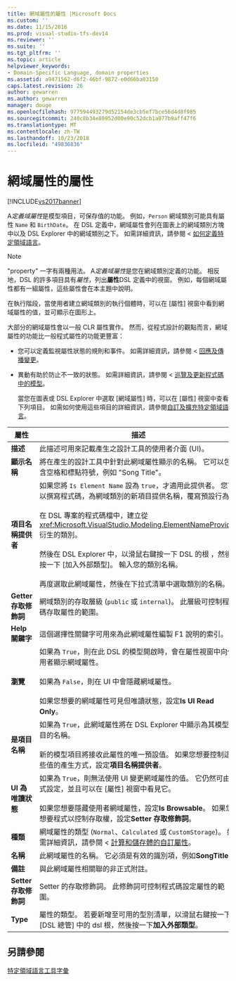 ```yaml
---
title: 網域屬性的屬性 |Microsoft Docs
ms.custom: ''
ms.date: 11/15/2016
ms.prod: visual-studio-tfs-dev14
ms.reviewer: ''
ms.suite: ''
ms.tgt_pltfrm: ''
ms.topic: article
helpviewer_keywords:
- Domain-Specific Language, domain properties
ms.assetid: a9471562-d6f2-46bf-9872-e0d66ba03150
caps.latest.revision: 26
author: gewarren
ms.author: gewarren
manager: douge
ms.openlocfilehash: 977594493279d52154de3cb5ef7bce56d4d8f985
ms.sourcegitcommit: 240c8b34e80952d00e90c52dcb1a077b9aff47f6
ms.translationtype: MT
ms.contentlocale: zh-TW
ms.lasthandoff: 10/23/2018
ms.locfileid: "49836836"
---
```

# <a name="properties-of-domain-properties"></a>網域屬性的屬性
[!INCLUDE[vs2017banner](../includes/vs2017banner.md)]

A*定義域屬性*是模型項目，可保存值的功能。 例如，`Person` 網域類別可能具有屬性 `Name` 和 `BirthDate`。 在 DSL 定義中，網域屬性會列在圖表上的網域類別方塊中以及 DSL Explorer 中的網域類別之下。 如需詳細資訊，請參閱 <<c0> [ 如何定義特定領域語言](../modeling/how-to-define-a-domain-specific-language.md)。  
  
> [!NOTE]
>  "property" 一字有兩種用法。 A*定義域屬性*是您在網域類別定義的功能。 相反地，DSL 的許多項目具有*屬性*，列出**屬性**DSL 定義中的視窗。 例如，每個網域屬性都有一組屬性，這些屬性會在本主題中說明。  
  
 在執行階段，當使用者建立網域類別的執行個體時，可以在 [屬性] 視窗中看到網域屬性的值，並可顯示在圖形上。  
  
 大部分的網域屬性會以一般 CLR 屬性實作。 然而，從程式設計的觀點而言，網域屬性的功能比一般程式屬性的功能更豐富：  
  
- 您可以定義監視屬性狀態的規則和事件。 如需詳細資訊，請參閱 <<c0> [ 回應及傳播變更](../modeling/responding-to-and-propagating-changes.md)。  
  
- 異動有助於防止不一致的狀態。 如需詳細資訊，請參閱 <<c0> [ 巡覽及更新程式碼中的模型](../modeling/navigating-and-updating-a-model-in-program-code.md)。  
  
  當您在圖表或 DSL Explorer 中選取 [網域屬性] 時，可以在 [屬性] 視窗中查看下列項目。 如需如何使用這些項目的詳細資訊，請參閱[自訂及擴充特定領域語言](../modeling/customizing-and-extending-a-domain-specific-language.md)。  
  
|屬性|描述|預設值|  
|--------------|-----------------|-------------------|  
|**描述**|此描述可用來記載產生之設計工具的使用者介面 (UI)。|\<無 >|  
|**顯示名稱**|將在產生的設計工具中針對此網域屬性顯示的名稱。 它可以包含空格和標點符號，例如 "Song Title"。|\<無 >|  
|**項目名稱提供者**|如果您將 `Is Element Name` 設為 `true`，才適用此提供者。 您可以撰寫程式碼，為網域類別的新項目提供名稱，覆寫預設行為。<br /><br /> 在 DSL 專案的程式碼檔中，建立從 <xref:Microsoft.VisualStudio.Modeling.ElementNameProvider> 衍生的類別。<br /><br /> 然後在 DSL Explorer 中，以滑鼠右鍵按一下 DSL 的根 ，然後按一下 [加入外部類型]。 輸入您的類別名稱。<br /><br /> 再度選取此網域屬性，然後在下拉式清單中選取類別的名稱。|\<無 >|  
|**Getter 存取修飾詞**|網域類別的存取層級 (`public` 或 `internal`)。 此層級可控制程式碼存取屬性的範圍。|`public`|  
|**Help 關鍵字**|這個選擇性關鍵字可用來為此網域屬性編製 F1 說明的索引。|\<無 >|  
|**瀏覽**|如果為 `True`，則在此 DSL 的模型開啟時，會在屬性視窗中向使用者顯示網域屬性。<br /><br /> 如果為 `False`，則在 UI 中會隱藏網域屬性。<br /><br /> 如果您想要的網域屬性可見但唯讀狀態，設定**Is UI Read Only**。|`True`|  
|**是項目名稱**|如果為 `True`，此網域屬性將在 DSL Explorer 中顯示為其模型項目的名稱。<br /><br /> 新的模型項目將接收此屬性的唯一預設值。 如果您想要控制這些值的產生方式，設定**項目名稱提供者**。|`False`|  
|**UI 為唯讀狀態**|如果為 `True`，則無法使用 UI 變更網域屬性的值。 它仍然可由程式設定，並且可以在 [屬性] 視窗中看見它。<br /><br /> 如果您想要隱藏使用者網域屬性，設定**Is Browsable**。 如果您想要程式以控制存取權，設定**Setter 存取修飾詞**。|`False`|  
|**種類**|網域屬性的類型 (`Normal`、`Calculated` 或 `CustomStorage`)。 如需詳細資訊，請參閱 <<c0> [ 計算和儲存體的自訂屬性](../modeling/calculated-and-custom-storage-properties.md)。|`Normal`|  
|**名稱**|此網域屬性的名稱。 它必須是有效的識別項，例如**SongTitle**。|\<無 >|  
|**備註**|與此網域屬性相關聯的非正式附註。|\<無 >|  
|**Setter 存取修飾詞**|Setter 的存取修飾詞。 此修飾詞可控制程式碼設定屬性的範圍。|`public`|  
|**Type**|屬性的類型。 若要新增至可用的型別清單，以滑鼠右鍵按一下 [DSL 總管] 中的 dsl 根，然後按一下**加入外部類型**。|`String`|  
  
## <a name="see-also"></a>另請參閱  
 [特定領域語言工具字彙](http://msdn.microsoft.com/en-us/ca5e84cb-a315-465c-be24-76aa3df276aa)



